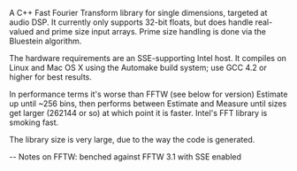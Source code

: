 A C++ Fast Fourier Transform library for single dimensions, targeted at audio DSP. It currently only supports 32-bit floats, but does handle real-valued and prime size input arrays. Prime size handling is done via the Bluestein algorithm.

The hardware requirements are an SSE-supporting Intel host. It compiles on Linux and Mac OS X using the Automake build system; use GCC 4.2 or higher for best results.

In performance terms it's worse than FFTW (see below for version) Estimate up until ~256 bins, then performs between Estimate and Measure until sizes get larger (262144 or so) at which point it is faster. Intel's FFT library is smoking fast.

The library size is very large, due to the way the code is generated.

-- Notes on FFTW: benched against FFTW 3.1 with SSE enabled
